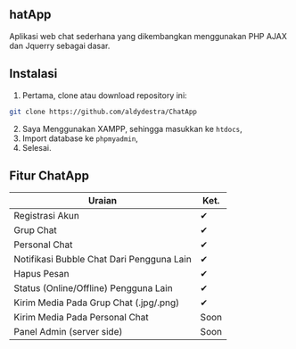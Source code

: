 ## hatApp ##

Aplikasi web chat sederhana yang dikembangkan menggunakan PHP AJAX dan Jquerry sebagai dasar.

## Instalasi ##

1. Pertama, clone atau download repository ini:
```bash
git clone https://github.com/aldydestra/ChatApp
```
2. Saya Menggunakan XAMPP, sehingga masukkan ke `htdocs`,
3. Import database ke `phpmyadmin`,
4. Selesai.

## Fitur ChatApp ##

| Uraian                                                              | Ket.  |
|---------------------------------------------------------------|---|
| Registrasi Akun                                               | ✔ |
| Grup Chat                                            | ✔ |
| Personal Chat                                                  | ✔ |
| Notifikasi Bubble Chat Dari Pengguna Lain                                               | ✔ |
| Hapus Pesan                                              | ✔ |
| Status (Online/Offline) Pengguna Lain               | ✔ |
| Kirim Media Pada Grup Chat (.jpg/.png)                                              | ✔ |
| Kirim Media Pada Personal Chat                      | Soon |
| Panel Admin (server side)                                     | Soon |
